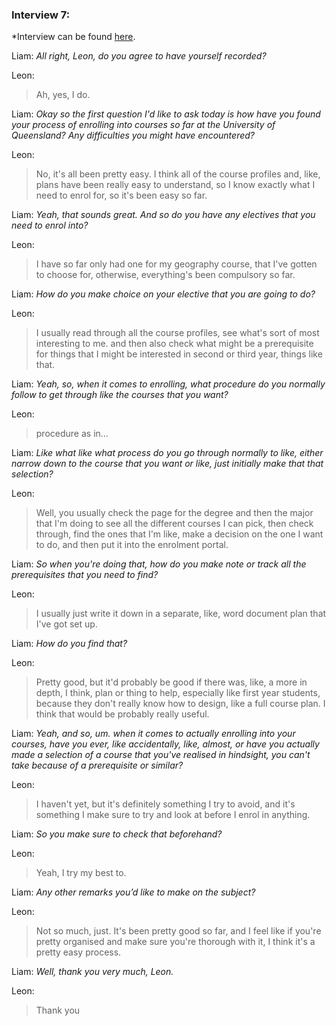 ### Interview 7:
*Interview can be found [here](https://uq.sharepoint.com/teams/Section_7560_62502/_layouts/15/stream.aspx?id=/teams/Section_7560_62502/Shared%20Documents/Mon_9am_Team_10/liam_bienkowski_audio_recordings/iteration_1/liam_bienkowski_2025-08-19_7.mp3).

Liam: *All right, Leon, do you agree to have yourself recorded?* 

Leon: 
>Ah, yes, I do. 

Liam: *Okay so the first question I'd like to ask today is how have you found your process of enrolling into courses so far at the University of Queensland? Any difficulties you might have encountered?* 

Leon: 
>No, it's all been pretty easy. I think all of the course profiles and, like, plans have been really easy to understand, so I know exactly what I need to enrol for, so it's been easy so far. 

Liam: *Yeah, that sounds great. And so do you have any electives that you need to enrol into?* 

Leon: 
>I have so far only had one for my geography course, that I've gotten to choose for, otherwise, everything's been compulsory so far. 

Liam: *How do you make choice on your elective that you are going to do?* 

Leon: 
>I usually read through all the course profiles, see what's sort of most interesting to me. and then also check what might be a prerequisite for things that I might be interested in second or third year, things like that. 

Liam: *Yeah, so, when it comes to enrolling, what procedure do you normally follow to get through like the courses that you want?* 

Leon: 
>procedure as in... 

Liam: *Like what like what process do you go through normally to like, either narrow down to the course that you want or like, just initially make that that selection?* 

Leon: 
>Well, you usually check the page for the degree and then the major that I'm doing to see all the different courses I can pick, then check through, find the ones that I'm like, make a decision on the one I want to do, and then put it into the enrolment portal. 

Liam: *So when you're doing that, how do you make note or track all the prerequisites that you need to find?* 

Leon: 
>I usually just write it down in a separate, like, word document plan that I've got set up. 

Liam: *How do you find that?* 

Leon: 
>Pretty good, but it'd probably be good if there was, like, a more in depth, I think, plan or thing to help, especially like first year students, because they don't really know how to design, like a full course plan. I think that would be probably really useful. 

Liam: *Yeah, and so, um. when it comes to actually enrolling into your courses, have you ever, like accidentally, like, almost, or have you actually made a selection of a course that you've realised in hindsight, you can't take because of a prerequisite or similar?* 

Leon: 
>I haven't yet, but it's definitely something I try to avoid, and it's something I make sure to try and look at before I enrol in anything. 

Liam: *So you make sure to check that beforehand?* 

Leon: 
>Yeah, I try my best to. 

Liam: *Any other remarks you’d like to make on the subject?* 

Leon: 
>Not so much, just. It's been pretty good so far, and I feel like if you're pretty organised and make sure you're thorough with it, I think it's a pretty easy process. 

Liam: *Well, thank you very much, Leon.* 

Leon: 
>Thank you